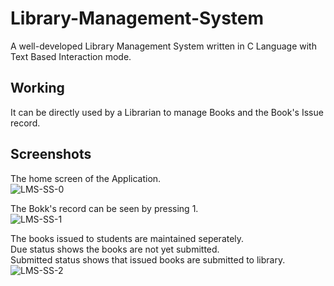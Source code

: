 # Library-Management-System
A well-developed Library Management System written in C Language with Text Based Interaction mode.

## Working
It can be directly used by a Librarian to manage Books and the Book's Issue record.

## Screenshots
The home screen of the Application. <br/>
![LMS-SS-0](https://user-images.githubusercontent.com/95761669/177033571-911003f3-2b79-4982-aed4-59f8abadef86.jpg)

The Bokk's record can be seen by pressing 1. <br/>
![LMS-SS-1](https://user-images.githubusercontent.com/95761669/177033574-00dff452-ff27-4528-b3a6-0a999f90d96b.jpg)

The books issued to students are maintained seperately. <br/>
Due status shows the books are not yet submitted. <br/>
Submitted status shows that issued books are submitted to library. <br/>
![LMS-SS-2](https://user-images.githubusercontent.com/95761669/177033584-f987a544-672c-484f-9b06-7efe2bcac696.jpg)

